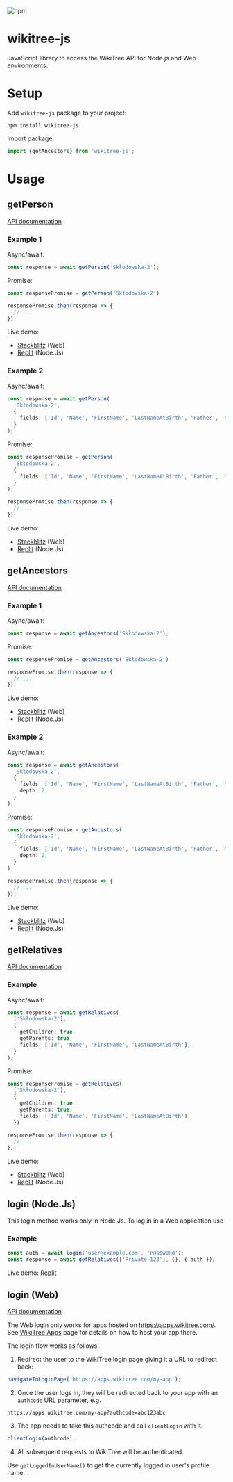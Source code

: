 ![npm](https://img.shields.io/npm/v/wikitree-js.svg)

# wikitree-js

JavaScript library to access the WikiTree API for Node.js and Web environments.

# Setup

Add `wikitree-js` package to your project:
```
npm install wikitree-js
```

Import package:
```typescript
import {getAncestors} from 'wikitree-js';
```

# Usage

## getPerson

[API documentation](https://github.com/wikitree/wikitree-api/blob/main/getPerson.md#wikitree-api-getperson)

### Example 1

Async/await:
```typescript
const response = await getPerson('Skłodowska-2');
```

Promise:
```typescript
const responsePromise = getPerson('Skłodowska-2')

responsePromise.then(response => {
  // ...
});
```

Live demo:
* [Stackblitz](https://stackblitz.com/edit/wikitree-getperson1?file=index.ts) (Web)
* [Replit](https://replit.com/@PeWu/WikiTree-GetPerson1#index.ts) (Node.Js)

### Example 2

Async/await:
```typescript
const response = await getPerson(
  'Skłodowska-2',
  {
    fields: ['Id', 'Name', 'FirstName', 'LastNameAtBirth', 'Father', 'Mother'],
  }
);
```

Promise:
```typescript
const responsePromise = getPerson(
  'Skłodowska-2',
  {
    fields: ['Id', 'Name', 'FirstName', 'LastNameAtBirth', 'Father', 'Mother'],
  }
);

responsePromise.then(response => {
  // ...
});
```

Live demo:
* [Stackblitz](https://stackblitz.com/edit/wikitree-getperson2?file=index.ts) (Web)
* [Replit](https://replit.com/@PeWu/WikiTree-GetPerson2#index.ts) (Node.Js)

## getAncestors

[API documentation](https://github.com/wikitree/wikitree-api/blob/main/getAncestors.md#wikitree-api-getancestors)

### Example 1

Async/await:
```typescript
const response = await getAncestors('Skłodowska-2');
```

Promise:
```typescript
const responsePromise = getAncestors('Skłodowska-2')

responsePromise.then(response => {
  // ...
});
```

Live demo:
* [Stackblitz](https://stackblitz.com/edit/wikitree-getancestors1?file=index.ts) (Web)
* [Replit](https://replit.com/@PeWu/WikiTree-GetAncestors1#index.ts) (Node.Js)

### Example 2

Async/await:
```typescript
const response = await getAncestors(
  'Skłodowska-2',
  {
    fields: ['Id', 'Name', 'FirstName', 'LastNameAtBirth', 'Father', 'Mother'],
    depth: 2,
  }
);
```

Promise:
```typescript
const responsePromise = getAncestors(
  'Skłodowska-2',
  {
    fields: ['Id', 'Name', 'FirstName', 'LastNameAtBirth', 'Father', 'Mother'],
    depth: 2,
  }
);

responsePromise.then(response => {
  // ...
});
```

Live demo:
* [Stackblitz](https://stackblitz.com/edit/wikitree-getancestors2?file=index.ts) (Web)
* [Replit](https://replit.com/@PeWu/WikiTree-GetAncestors2#index.ts) (Node.Js)

## getRelatives

[API documentation](https://github.com/wikitree/wikitree-api/blob/main/getRelatives.md#wikitree-api-getrelatives)

### Example

Async/await:
```typescript
const response = await getRelatives(
  ['Skłodowska-2'],
  {
    getChildren: true,
    getParents: true,
    fields: ['Id', 'Name', 'FirstName', 'LastNameAtBirth'],
  }
);
```

Promise:
```typescript
const responsePromise = getRelatives(
  ['Skłodowska-2'],
  {
    getChildren: true,
    getParents: true,
    fields: ['Id', 'Name', 'FirstName', 'LastNameAtBirth'],
  })

responsePromise.then(response => {
  // ...
});
```

Live demo:
* [Stackblitz](https://stackblitz.com/edit/wikitree-getrelatives?file=index.ts) (Web)
* [Replit](https://replit.com/@PeWu/WikiTree-GetRelatives#index.ts) (Node.Js)

## login (Node.Js)

This login method works only in Node.Js. To log in in a Web application use 

### Example

```typescript
const auth = await login('user@example.com', 'P@s$w0Rd');
const response = await getRelatives(['Private-123'], {}, { auth });
```

Live demo: [Replit](https://replit.com/@PeWu/WikiTree-Login#index.ts)

## login (Web)

[API documentation](https://github.com/wikitree/wikitree-api/blob/main/authentication.md#wikitree-api-authentication)

The Web login only works for apps hosted on https://apps.wikitree.com/. See [WikiTree Apps](https://www.wikitree.com/wiki/Project:WikiTree_Apps) page for details on how to host your app there.

The login flow works as follows:

1. Redirect the user to the WikiTree login page giving it a URL to redirect back:
```typescript
navigateToLoginPage('https://apps.wikitree.com/my-app');
```
2. Once the user logs in, they will be redirected back to your app with an `authcode` URL parameter, e.g.
```
https://apps.wikitree.com/my-app?authcode=abc123abc
```

3. The app needs to take this authcode and call `clientLogin` with it.
```typescript
clientLogin(authcode);
```

4. All subsequent requests to WikiTree will be authenticated. 

Use `getLoggedInUserName()` to get the currently logged in user's profile name.
